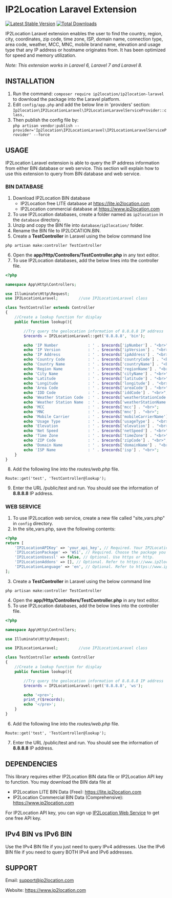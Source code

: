 # IP2Location Laravel Extension
[![Latest Stable Version](https://img.shields.io/packagist/v/ip2location/ip2location-laravel.svg)](https://packagist.org/packages/ip2location/ip2location-laravel)
[![Total Downloads](https://img.shields.io/packagist/dt/ip2location/ip2location-laravel.svg?style=flat-square)](https://packagist.org/packages/ip2location/ip2location-laravel)

IP2Location Laravel extension enables the user to find the country, region, city, coordinates, zip code, time zone, ISP, domain name, connection type, area code, weather, MCC, MNC, mobile brand name, elevation and usage type that any IP address or hostname originates from. It has been optimized for speed and memory utilization.

*Note: This extension works in Laravel 6, Laravel 7 and Laravel 8.*


## INSTALLATION

1. Run the command: `composer require ip2location/ip2location-laravel` to download the package into the Laravel platform.
2. Edit `config/app.php` and add the below line in 'providers' section:  
`Ip2location\IP2LocationLaravel\IP2LocationLaravelServiceProvider::class,`
3. Then publish the config file by:  
`php artisan vendor:publish --provider='Ip2location\IP2LocationLaravel\IP2LocationLaravelServiceProvider' --force`
## USAGE

IP2Location Laravel extension is able to query the IP address information from either BIN database or web service. This section will explain how to use this extension to query from BIN database and web service.

### BIN DATABASE

1. Download IP2Location BIN database
    - IP2Location free LITE database at https://lite.ip2location.com
    - IP2Location commercial database at https://www.ip2location.com
2. To use IP2Location databases, create a folder named as `ip2location` in the `database` directory.
3. Unzip and copy the BIN file into `database/ip2location/` folder. 
4. Rename the BIN file to IP2LOCATION.BIN.
5. Create a **TestController** in Laravel using the below command line
```
php artisan make:controller TestController
```
6. Open the **app/Http/Controllers/TestController.php** in any text editor.
7. To use IP2Location databases, add the below lines into the controller file.
```php
<?php

namespace App\Http\Controllers;

use Illuminate\Http\Request;
use IP2LocationLaravel;			//use IP2LocationLaravel class

class TestController extends Controller
{
	//Create a lookup function for display
	public function lookup(){

		//Try query the geolocation information of 8.8.8.8 IP address
		$records = IP2LocationLaravel::get('8.8.8.8', 'bin');

		echo 'IP Number             : ' . $records['ipNumber'] . "<br>";
		echo 'IP Version            : ' . $records['ipVersion'] . "<br>";
		echo 'IP Address            : ' . $records['ipAddress'] . "<br>";
		echo 'Country Code          : ' . $records['countryCode'] . "<br>";
		echo 'Country Name          : ' . $records['countryName'] . "<br>";
		echo 'Region Name           : ' . $records['regionName'] . "<br>";
		echo 'City Name             : ' . $records['cityName'] . "<br>";
		echo 'Latitude              : ' . $records['latitude'] . "<br>";
		echo 'Longitude             : ' . $records['longitude'] . "<br>";
		echo 'Area Code             : ' . $records['areaCode'] . "<br>";
		echo 'IDD Code              : ' . $records['iddCode'] . "<br>";
		echo 'Weather Station Code  : ' . $records['weatherStationCode'] . "<br>";
		echo 'Weather Station Name  : ' . $records['weatherStationName'] . "<br>";
		echo 'MCC                   : ' . $records['mcc'] . "<br>";
		echo 'MNC                   : ' . $records['mnc'] . "<br>";
		echo 'Mobile Carrier        : ' . $records['mobileCarrierName'] . "<br>";
		echo 'Usage Type            : ' . $records['usageType'] . "<br>";
		echo 'Elevation             : ' . $records['elevation'] . "<br>";
		echo 'Net Speed             : ' . $records['netSpeed'] . "<br>";
		echo 'Time Zone             : ' . $records['timeZone'] . "<br>";
		echo 'ZIP Code              : ' . $records['zipCode'] . "<br>";
		echo 'Domain Name           : ' . $records['domainName'] . "<br>";
		echo 'ISP Name              : ' . $records['isp'] . "<br>";
	}
}
```
8. Add the following line into the *routes/web.php* file.
```
Route::get('test', 'TestController@lookup');
```
9. Enter the URL <your domain>/public/test and run. You should see the information of **8.8.8.8** IP address.


### WEB SERVICE

1. To use IP2Location web service, create a new file called "site_vars.php" in `config` directory.
2. In the site_vars.php, save the following contents:
```php
<?php
return [
    'IP2LocationAPIKey' => 'your_api_key', // Required. Your IP2Location API key.
    'IP2LocationPackage' => 'WS1', // Required. Choose the package you would like to use.
    'IP2LocationUsessl' => false, // Optional. Use https or http.
    'IP2LocationAddons' => [], // Optional. Refer to https://www.ip2location.com/web-service/ip2location for the list of available addons.
    'IP2LocationLanguage' => 'en', // Optional. Refer to https://www.ip2location.com/web-service/ip2location for available languages.
];
```
3. Create a **TestController** in Laravel using the below command line
```
php artisan make:controller TestController
```
4. Open the **app/Http/Controllers/TestController.php** in any text editor.
5. To use IP2Location databases, add the below lines into the controller file.
```php
<?php

namespace App\Http\Controllers;

use Illuminate\Http\Request;

use IP2LocationLaravel;			//use IP2LocationLaravel class

class TestController extends Controller
{
	//Create a lookup function for display
	public function lookup(){

		//Try query the geolocation information of 8.8.8.8 IP address
		$records = IP2LocationLaravel::get('8.8.8.8', 'ws');

		echo '<pre>';
		print_r($records);
		echo '</pre>';
	}
}

```
6. Add the following line into the *routes/web.php* file.
```
Route::get('test', 'TestController@lookup');
```
7. Enter the URL <your domain>/public/test and run. You should see the information of **8.8.8.8** IP address.

## DEPENDENCIES

This library requires either IP2Location BIN data file or IP2Location API key to function. You may download the BIN data file at
* IP2Location LITE BIN Data (Free): https://lite.ip2location.com
* IP2Location Commercial BIN Data (Comprehensive): https://www.ip2location.com

For IP2Location API key, you can sign up [IP2Location Web Service](https://www.ip2location.com/web-service/ip2location) to get one free API key.

## IPv4 BIN vs IPv6 BIN

Use the IPv4 BIN file if you just need to query IPv4 addresses.
Use the IPv6 BIN file if you need to query BOTH IPv4 and IPv6 addresses.

## SUPPORT

Email: support@ip2location.com

Website: https://www.ip2location.com
